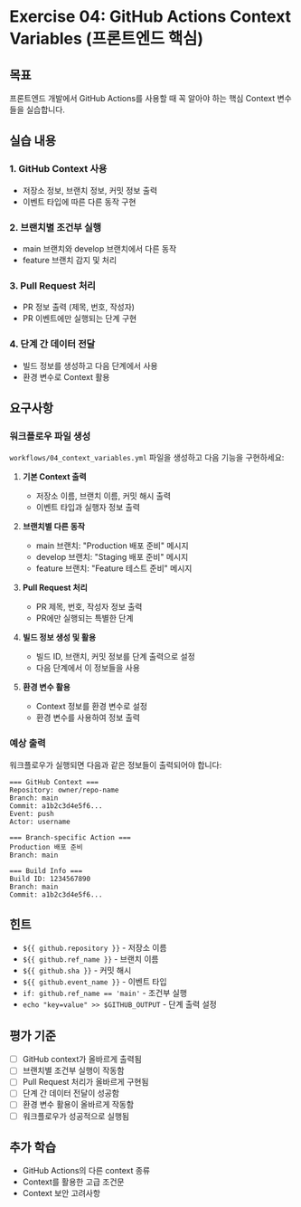 # Exercise 04: GitHub Actions Context Variables (프론트엔드 핵심)

## 목표

프론트엔드 개발에서 GitHub Actions를 사용할 때 꼭 알아야 하는 핵심 Context 변수들을 실습합니다.

## 실습 내용

### 1. GitHub Context 사용

- 저장소 정보, 브랜치 정보, 커밋 정보 출력
- 이벤트 타입에 따른 다른 동작 구현

### 2. 브랜치별 조건부 실행

- main 브랜치와 develop 브랜치에서 다른 동작
- feature 브랜치 감지 및 처리

### 3. Pull Request 처리

- PR 정보 출력 (제목, 번호, 작성자)
- PR 이벤트에만 실행되는 단계 구현

### 4. 단계 간 데이터 전달

- 빌드 정보를 생성하고 다음 단계에서 사용
- 환경 변수로 Context 활용

## 요구사항

### 워크플로우 파일 생성

`workflows/04_context_variables.yml` 파일을 생성하고 다음 기능을 구현하세요:

1. **기본 Context 출력**

   - 저장소 이름, 브랜치 이름, 커밋 해시 출력
   - 이벤트 타입과 실행자 정보 출력

2. **브랜치별 다른 동작**

   - main 브랜치: "Production 배포 준비" 메시지
   - develop 브랜치: "Staging 배포 준비" 메시지
   - feature 브랜치: "Feature 테스트 준비" 메시지

3. **Pull Request 처리**

   - PR 제목, 번호, 작성자 정보 출력
   - PR에만 실행되는 특별한 단계

4. **빌드 정보 생성 및 활용**

   - 빌드 ID, 브랜치, 커밋 정보를 단계 출력으로 설정
   - 다음 단계에서 이 정보들을 사용

5. **환경 변수 활용**
   - Context 정보를 환경 변수로 설정
   - 환경 변수를 사용하여 정보 출력

### 예상 출력

워크플로우가 실행되면 다음과 같은 정보들이 출력되어야 합니다:

```
=== GitHub Context ===
Repository: owner/repo-name
Branch: main
Commit: a1b2c3d4e5f6...
Event: push
Actor: username

=== Branch-specific Action ===
Production 배포 준비
Branch: main

=== Build Info ===
Build ID: 1234567890
Branch: main
Commit: a1b2c3d4e5f6...
```

## 힌트

- `${{ github.repository }}` - 저장소 이름
- `${{ github.ref_name }}` - 브랜치 이름
- `${{ github.sha }}` - 커밋 해시
- `${{ github.event_name }}` - 이벤트 타입
- `if: github.ref_name == 'main'` - 조건부 실행
- `echo "key=value" >> $GITHUB_OUTPUT` - 단계 출력 설정

## 평가 기준

- [ ] GitHub context가 올바르게 출력됨
- [ ] 브랜치별 조건부 실행이 작동함
- [ ] Pull Request 처리가 올바르게 구현됨
- [ ] 단계 간 데이터 전달이 성공함
- [ ] 환경 변수 활용이 올바르게 작동함
- [ ] 워크플로우가 성공적으로 실행됨

## 추가 학습

- GitHub Actions의 다른 context 종류
- Context를 활용한 고급 조건문
- Context 보안 고려사항
